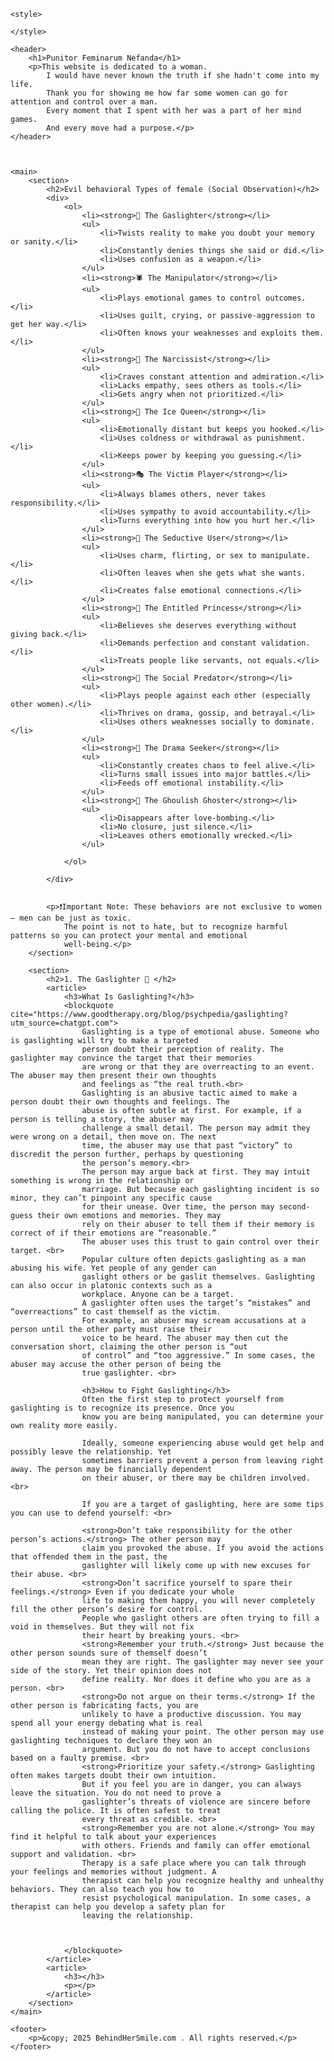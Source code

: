 <!DOCTYPE html>
<html lang="en">

<head>
    <meta charset="UTF-8" />
    <meta name="viewport" content="width=device-width, initial-scale=1.0" />
    <title>BehindHerSmile.com | The Ultimate Guide to Spotting Manipulative Women | Female Narcissists 101: Signs, Red
        Flags & How to Protect Yourself</title>

    <style>

    </style>
</head>

<body>

    <header>
        <h1>Punitor Feminarum Nefanda</h1>
        <p>This website is dedicated to a woman.
            I would have never known the truth if she hadn't come into my life.
            Thank you for showing me how far some women can go for attention and control over a man.
            Every moment that I spent with her was a part of her mind games.
            And every move had a purpose.</p>
    </header>



    <main>
        <section>
            <h2>Evil behavioral Types of female (Social Observation)</h2>
            <div>
                <ol>
                    <li><strong>🧠 The Gaslighter</strong></li>
                    <ul>
                        <li>Twists reality to make you doubt your memory or sanity.</li>
                        <li>Constantly denies things she said or did.</li>
                        <li>Uses confusion as a weapon.</li>
                    </ul>
                    <li><strong>🕷 The Manipulator</strong></li>
                    <ul>
                        <li>Plays emotional games to control outcomes.</li>
                        <li>Uses guilt, crying, or passive-aggression to get her way.</li>
                        <li>Often knows your weaknesses and exploits them.</li>
                    </ul>
                    <li><strong>🐍 The Narcissist</strong></li>
                    <ul>
                        <li>Craves constant attention and admiration.</li>
                        <li>Lacks empathy, sees others as tools.</li>
                        <li>Gets angry when not prioritized.</li>
                    </ul>
                    <li><strong>🧊 The Ice Queen</strong></li>
                    <ul>
                        <li>Emotionally distant but keeps you hooked.</li>
                        <li>Uses coldness or withdrawal as punishment.</li>
                        <li>Keeps power by keeping you guessing.</li>
                    </ul>
                    <li><strong>🎭 The Victim Player</strong></li>
                    <ul>
                        <li>Always blames others, never takes responsibility.</li>
                        <li>Uses sympathy to avoid accountability.</li>
                        <li>Turns everything into how you hurt her.</li>
                    </ul>
                    <li><strong>💋 The Seductive User</strong></li>
                    <ul>
                        <li>Uses charm, flirting, or sex to manipulate.</li>
                        <li>Often leaves when she gets what she wants.</li>
                        <li>Creates false emotional connections.</li>
                    </ul>
                    <li><strong>👑 The Entitled Princess</strong></li>
                    <ul>
                        <li>Believes she deserves everything without giving back.</li>
                        <li>Demands perfection and constant validation.</li>
                        <li>Treats people like servants, not equals.</li>
                    </ul>
                    <li><strong>🐺 The Social Predator</strong></li>
                    <ul>
                        <li>Plays people against each other (especially other women).</li>
                        <li>Thrives on drama, gossip, and betrayal.</li>
                        <li>Uses others weaknesses socially to dominate.</li>
                    </ul>
                    <li><strong>🧨 The Drama Seeker</strong></li>
                    <ul>
                        <li>Constantly creates chaos to feel alive.</li>
                        <li>Turns small issues into major battles.</li>
                        <li>Feeds off emotional instability.</li>
                    </ul>
                    <li><strong>👻 The Ghoulish Ghoster</strong></li>
                    <ul>
                        <li>Disappears after love-bombing.</li>
                        <li>No closure, just silence.</li>
                        <li>Leaves others emotionally wrecked.</li>
                    </ul>

                </ol>

            </div>


            <p>❗Important Note: These behaviors are not exclusive to women — men can be just as toxic.
                The point is not to hate, but to recognize harmful patterns so you can protect your mental and emotional
                well-being.</p>
        </section>

        <section>
            <h2>1. The Gaslighter 🧠 </h2>
            <article>
                <h3>What Is Gaslighting?</h3>
                <blockquote cite="https://www.goodtherapy.org/blog/psychpedia/gaslighting?utm_source=chatgpt.com">
                    Gaslighting is a type of emotional abuse. Someone who is gaslighting will try to make a targeted
                    person doubt their perception of reality. The gaslighter may convince the target that their memories
                    are wrong or that they are overreacting to an event. The abuser may then present their own thoughts
                    and feelings as “the real truth.<br>
                    Gaslighting is an abusive tactic aimed to make a person doubt their own thoughts and feelings. The
                    abuse is often subtle at first. For example, if a person is telling a story, the abuser may
                    challenge a small detail. The person may admit they were wrong on a detail, then move on. The next
                    time, the abuser may use that past “victory” to discredit the person further, perhaps by questioning
                    the person’s memory.<br>
                    The person may argue back at first. They may intuit something is wrong in the relationship or
                    marriage. But because each gaslighting incident is so minor, they can’t pinpoint any specific cause
                    for their unease. Over time, the person may second-guess their own emotions and memories. They may
                    rely on their abuser to tell them if their memory is correct of if their emotions are “reasonable.”
                    The abuser uses this trust to gain control over their target. <br>
                    Popular culture often depicts gaslighting as a man abusing his wife. Yet people of any gender can
                    gaslight others or be gaslit themselves. Gaslighting can also occur in platonic contexts such as a
                    workplace. Anyone can be a target.
                    A gaslighter often uses the target’s “mistakes” and “overreactions” to cast themself as the victim.
                    For example, an abuser may scream accusations at a person until the other party must raise their
                    voice to be heard. The abuser may then cut the conversation short, claiming the other person is “out
                    of control” and “too aggressive.” In some cases, the abuser may accuse the other person of being the
                    true gaslighter. <br>

                    <h3>How to Fight Gaslighting</h3>
                    Often the first step to protect yourself from gaslighting is to recognize its presence. Once you
                    know you are being manipulated, you can determine your own reality more easily.

                    Ideally, someone experiencing abuse would get help and possibly leave the relationship. Yet
                    sometimes barriers prevent a person from leaving right away. The person may be financially dependent
                    on their abuser, or there may be children involved. <br>

                    If you are a target of gaslighting, here are some tips you can use to defend yourself: <br>

                    <strong>Don’t take responsibility for the other person’s actions.</strong> The other person may
                    claim you provoked the abuse. If you avoid the actions that offended them in the past, the
                    gaslighter will likely come up with new excuses for their abuse. <br>
                    <strong>Don’t sacrifice yourself to spare their feelings.</strong> Even if you dedicate your whole
                    life to making them happy, you will never completely fill the other person’s desire for control.
                    People who gaslight others are often trying to fill a void in themselves. But they will not fix
                    their heart by breaking yours. <br>
                    <strong>Remember your truth.</strong> Just because the other person sounds sure of themself doesn’t
                    mean they are right. The gaslighter may never see your side of the story. Yet their opinion does not
                    define reality. Nor does it define who you are as a person. <br>
                    <strong>Do not argue on their terms.</strong> If the other person is fabricating facts, you are
                    unlikely to have a productive discussion. You may spend all your energy debating what is real
                    instead of making your point. The other person may use gaslighting techniques to declare they won an
                    argument. But you do not have to accept conclusions based on a faulty premise. <br>
                    <strong>Prioritize your safety.</strong> Gaslighting often makes targets doubt their own intuition.
                    But if you feel you are in danger, you can always leave the situation. You do not need to prove a
                    gaslighter’s threats of violence are sincere before calling the police. It is often safest to treat
                    every threat as credible. <br>
                    <strong>Remember you are not alone.</strong> You may find it helpful to talk about your experiences
                    with others. Friends and family can offer emotional support and validation. <br>
                    Therapy is a safe place where you can talk through your feelings and memories without judgment. A
                    therapist can help you recognize healthy and unhealthy behaviors. They can also teach you how to
                    resist psychological manipulation. In some cases, a therapist can help you develop a safety plan for
                    leaving the relationship.



                </blockquote>
            </article>
            <article>
                <h3></h3>
                <p></p>
            </article>
        </section>
    </main>

    <footer>
        <p>&copy; 2025 BehindHerSmile.com . All rights reserved.</p>
    </footer>

</body>

</html>
